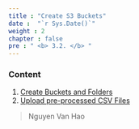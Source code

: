 ```yaml
---
title : "Create S3 Buckets"
date :  "`r Sys.Date()`" 
weight : 2 
chapter : false
pre : " <b> 3.2. </b> "
---
```

### Content
 1. [Create Buckets and Folders](3.2.1-create-buckets-and-folders/)
 2. [Upload pre-processed CSV Files](3.2.2-upload-pre-processed-csv-files/)

> Nguyen Van Hao